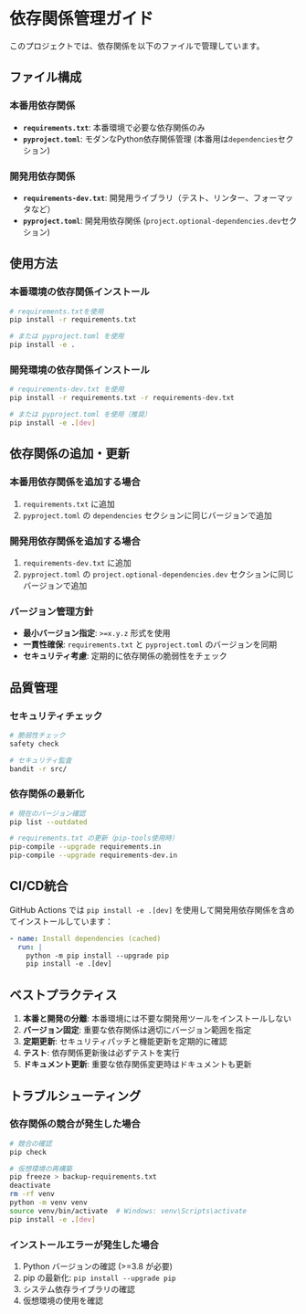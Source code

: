 # 依存関係管理ガイド

このプロジェクトでは、依存関係を以下のファイルで管理しています。

## ファイル構成

### 本番用依存関係

- **`requirements.txt`**: 本番環境で必要な依存関係のみ
- **`pyproject.toml`**: モダンなPython依存関係管理 (本番用は`dependencies`セクション)

### 開発用依存関係

- **`requirements-dev.txt`**: 開発用ライブラリ（テスト、リンター、フォーマッタなど）
- **`pyproject.toml`**: 開発用依存関係 (`project.optional-dependencies.dev`セクション)

## 使用方法

### 本番環境の依存関係インストール

```bash
# requirements.txtを使用
pip install -r requirements.txt

# または pyproject.toml を使用
pip install -e .
```

### 開発環境の依存関係インストール

```bash
# requirements-dev.txt を使用
pip install -r requirements.txt -r requirements-dev.txt

# または pyproject.toml を使用（推奨）
pip install -e .[dev]
```

## 依存関係の追加・更新

### 本番用依存関係を追加する場合

1. `requirements.txt` に追加
2. `pyproject.toml` の `dependencies` セクションに同じバージョンで追加

### 開発用依存関係を追加する場合

1. `requirements-dev.txt` に追加
2. `pyproject.toml` の `project.optional-dependencies.dev` セクションに同じバージョンで追加

### バージョン管理方針

- **最小バージョン指定**: `>=x.y.z` 形式を使用
- **一貫性確保**: `requirements.txt` と `pyproject.toml` のバージョンを同期
- **セキュリティ考慮**: 定期的に依存関係の脆弱性をチェック

## 品質管理

### セキュリティチェック

```bash
# 脆弱性チェック
safety check

# セキュリティ監査
bandit -r src/
```

### 依存関係の最新化

```bash
# 現在のバージョン確認
pip list --outdated

# requirements.txt の更新（pip-tools使用時）
pip-compile --upgrade requirements.in
pip-compile --upgrade requirements-dev.in
```

## CI/CD統合

GitHub Actions では `pip install -e .[dev]` を使用して開発用依存関係を含めてインストールしています：

```yaml
- name: Install dependencies (cached)
  run: |
    python -m pip install --upgrade pip
    pip install -e .[dev]
```

## ベストプラクティス

1. **本番と開発の分離**: 本番環境には不要な開発用ツールをインストールしない
2. **バージョン固定**: 重要な依存関係は適切にバージョン範囲を指定
3. **定期更新**: セキュリティパッチと機能更新を定期的に確認
4. **テスト**: 依存関係更新後は必ずテストを実行
5. **ドキュメント更新**: 重要な依存関係変更時はドキュメントも更新

## トラブルシューティング

### 依存関係の競合が発生した場合

```bash
# 競合の確認
pip check

# 仮想環境の再構築
pip freeze > backup-requirements.txt
deactivate
rm -rf venv
python -m venv venv
source venv/bin/activate  # Windows: venv\Scripts\activate
pip install -e .[dev]
```

### インストールエラーが発生した場合

1. Python バージョンの確認 (>=3.8 が必要)
2. pip の最新化: `pip install --upgrade pip`
3. システム依存ライブラリの確認
4. 仮想環境の使用を確認
